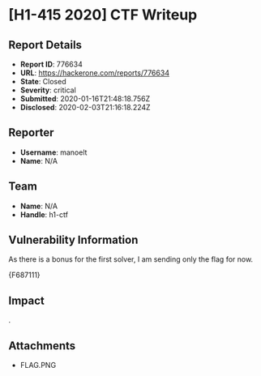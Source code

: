 # [H1-415 2020] CTF Writeup

## Report Details
- **Report ID**: 776634
- **URL**: https://hackerone.com/reports/776634
- **State**: Closed
- **Severity**: critical
- **Submitted**: 2020-01-16T21:48:18.756Z
- **Disclosed**: 2020-02-03T21:16:18.224Z

## Reporter
- **Username**: manoelt
- **Name**: N/A

## Team
- **Name**: N/A
- **Handle**: h1-ctf

## Vulnerability Information
As there is a bonus for the first solver, I am sending only the flag for now.

{F687111}

## Impact

.

## Attachments
- FLAG.PNG
